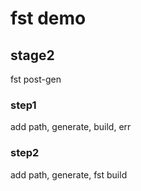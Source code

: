 # fst demo


## stage2
fst post-gen

### step1
add path, generate, build, err

### step2
add path, generate, fst build

